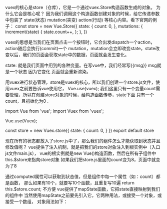 vuex的核心是store（仓库），它是一个通过vuex.Store构造函数生成的对象。
为什么它会是核心呢？
    因为我们调用这个构造函数创建对象的时候，给它传递参数中包装了 state(状态) mutation(突变) action(行动)
  等核心内容。看下官网的例子：
  const store = new Vue.Store({
    state: {
      count: 0,
    },
    mutations: {
      increment(state) {
        state.count++,
      };
    },
  })

  vuex的思想是当我们在页面点击一个按钮时，它会出发dispatch一个action，action随后会执行(commit)一个
mutation，mutation会立即改变state，state改变以后，我们的页面会获取state中的数据，页面就会发生变化。

  state: 就是我们页面中用到的各种变量。在写vue中，我们经常写{{msg}} msg就是一个状态 因为它变化
页面就会重新渲染。

  用vuex进行状态管理，store是vuex的核心，所以我们创建一个store.js文件，使用vuex之前要告诉vue使用它，
Vue.use(vuex); 我们这里只有一个变量count需要管理，所以在创建store对象的时候，给构造函数传参，state下面
只有一个count，且初始化为0 .

  import Vue from 'vue';
  import Vuex from 'vuex';

  Vue.use(Vuex);

  const store = new Vuex.store({
    state: {
      count: 0,
    }
  })
  export default store

  现在所有的状态都放入了store.js中了，那么我们的组件怎么才能获取到状态并且修改值呢？
  vue提供了注入机制，就是把我们的store对象注入到根实例中（入口js文件main.js），
vue的根实例就是new Vue()构造函数，然后在所有子组件中 this.$store来指向store对象
如果我们把store.js里面的count变为8，页面中就变为了8

  <template>
    <div>
      <h3>
        Count is {{count}}
      </h3>
    </div>
  </template>

  <script>
    export default {
      computed: {
        count() {
          return this.$store.count;
        },
      },
    };
  </script>

  通过computed属性可以获取到状态值，但是组件中每一个属性（如：count）都是函数，
那么如果有10个，就要写10个函数，且重复写10遍 return this.$store.count; 不方便
vue提供了mapState函数，它把state直接映射到我们的组件中
  当然使用mapState之前要先引入它，它两种用法，或接受一个对象，或接受一个数组，
  对象用法如下：
  <script>
    import {mapState} from 'vuex'; // 引入mapState

    export default {
      // 下面两种方法都可以
      computed: mapState({
        count: function(state) {
          state.count
        }
        // 组件内的每一个属性函数都会获得一个默认参数state，然后通过state直接获取它的属性更简洁
        count: (state) => state.count
      })
    }
  </script>
